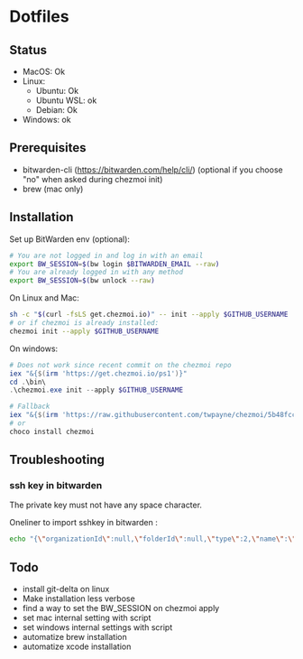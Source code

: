 # Dotfiles

## Status

- MacOS: Ok
- Linux:
  - Ubuntu: Ok
  - Ubuntu WSL: ok
  - Debian: Ok
- Windows: ok

## Prerequisites

- bitwarden-cli (https://bitwarden.com/help/cli/) (optional if you choose "no" when asked during chezmoi init)
- brew (mac only)

## Installation

Set up BitWarden env (optional):

```sh
# You are not logged in and log in with an email
export BW_SESSION=$(bw login $BITWARDEN_EMAIL --raw)
# You are already logged in with any method
export BW_SESSION=$(bw unlock --raw)
```

On Linux and Mac:

```sh
sh -c "$(curl -fsLS get.chezmoi.io)" -- init --apply $GITHUB_USERNAME
# or if chezmoi is already installed:
chezmoi init --apply $GITHUB_USERNAME
```

On windows:

```ps1
# Does not work since recent commit on the chezmoi repo
iex "&{$(irm 'https://get.chezmoi.io/ps1')}"
cd .\bin\
.\chezmoi.exe init --apply $GITHUB_USERNAME

# Fallback
iex "&{$(irm 'https://raw.githubusercontent.com/twpayne/chezmoi/5b48fccda9e8962a92621edfc2395bb2bc3b298a/assets/scripts/install.ps1')}"
# or
choco install chezmoi
```

## Troubleshooting

### ssh key in bitwarden

The private key must not have any space character.

Oneliner to import sshkey in bitwarden :

```sh
echo "{\"organizationId\":null,\"folderId\":null,\"type\":2,\"name\":\"sshkey\",\"notes\":\"$(sed -e ':a' -e 'N' -e '$!ba' -e 's/\n/\\\\n/g' ~/.ssh/id_rsa)\",\"favorite\":false,\"fields\":[],\"login\":null,\"secureNote\":{\"type\":0},\"card\":null,\"identity\":null}" | bw encode | bw create item
```

## Todo

- install git-delta on linux
- Make installation less verbose
- find a way to set the BW_SESSION on chezmoi apply
- set mac internal setting with script
- set windows internal settings with script
- automatize brew installation
- automatize xcode installation

